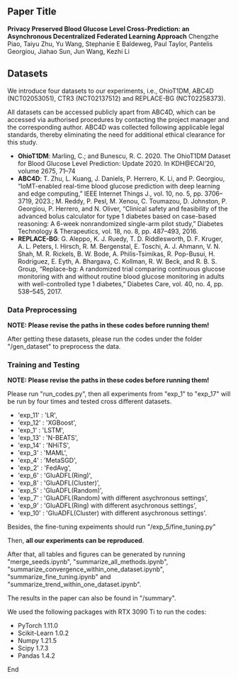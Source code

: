 ## Paper Title ##
**Privacy Preserved Blood Glucose Level Cross-Prediction: an Asynchronous Decentralized Federated Learning Approach**
Chengzhe Piao, Taiyu Zhu, Yu Wang, Stephanie E Baldeweg, Paul Taylor, Pantelis Georgiou, Jiahao Sun, Jun Wang, Kezhi Li
## Datasets ##
We introduce four datasets to our experiments, i.e., OhioT1DM, ABC4D (NCT02053051), CTR3 (NCT02137512) and REPLACE-BG (NCT02258373).

All datasets can be accessed publicly apart from ABC4D, which can be accessed via authorised procedures by contacting the project manager and the corresponding author. ABC4D was collected following applicable legal standards, thereby eliminating the need for additional ethical clearance for this study.

* **OhioT1DM**: Marling, C.; and Bunescu, R. C. 2020. The OhioT1DM Dataset for Blood Glucose Level Prediction: Update 2020. In KDH@ECAI’20, volume 2675, 71–74
* **ABC4D**: T. Zhu, L. Kuang, J. Daniels, P. Herrero, K. Li, and P. Georgiou, “IoMT-enabled real-time blood glucose prediction with deep learning and edge computing,” IEEE Internet Things J., vol. 10, no. 5, pp. 3706–3719, 2023.; M. Reddy, P. Pesl, M. Xenou, C. Toumazou, D. Johnston, P. Georgiou, P. Herrero, and N. Oliver, “Clinical safety and feasibility of the advanced bolus calculator for type 1 diabetes based on case-based reasoning: A
6-week nonrandomized single-arm pilot study,” Diabetes Technology & Therapeutics, vol. 18, no. 8, pp. 487–493, 2016.
* **REPLACE-BG**: G. Aleppo, K. J. Ruedy, T. D. Riddlesworth, D. F. Kruger, A. L. Peters, I. Hirsch, R. M. Bergenstal, E. Toschi, A. J. Ahmann, V. N. Shah, M. R. Rickels, B. W. Bode, A. Philis-Tsimikas, R. Pop-Busui, H. Rodriguez, E. Eyth, A. Bhargava, C. Kollman, R. W. Beck, and R. B. S. Group, “Replace-bg: A randomized trial comparing continuous glucose monitoring with and without routine blood glucose monitoring in adults with well-controlled type 1 diabetes,” Diabetes Care, vol. 40, no. 4, pp. 538–545, 2017.

### Data Preprocessing

**NOTE: Please revise the paths in these codes before running them!**

After getting these datasets, please run the codes under the folder "/gen_dataset" to preprocess the data. 

### Training and Testing

**NOTE: Please revise the paths in these codes before running them!**

Please run "run_codes.py", then all experiments from "exp\_1" to "exp\_17" will be run by four times and tested cross different datasets.
* 'exp\_11' : 'LR',
* 'exp\_12' : 'XGBoost',
* 'exp\_1' : 'LSTM',
* 'exp\_13' : 'N-BEATS',
* 'exp\_14' : 'NHiTS',
* 'exp\_3' : 'MAML',
* 'exp\_4' : 'MetaSGD',
* 'exp\_2' : 'FedAvg',
* 'exp\_6' : 'GluADFL(Ring)',
* 'exp\_8' : 'GluADFL(Cluster)',
* 'exp\_5' : 'GluADFL(Random)',
* 'exp\_7' : 'GluADFL(Random) with different asychronous settings',
* 'exp\_9' : 'GluADFL(Ring) with different asychronous settings',
* 'exp\_10' : 'GluADFL(Cluster) with different asychronous settings'.

Besides, the fine-tuning expeiments should run "/exp\_5/fine\_tuning.py"

Then, **all our experiments can be reproduced**.

After that, all tables and figures can be generated by running "merge_seeds.ipynb", "summarize_all_methods.ipynb", "summarize_convergence_within_one_dataset.ipynb", "summarize_fine_tuning.ipynb" and "summarize_trend_within_one_dataset.ipynb".

The results in the paper can also be found in "/summary".

We used the following packages with RTX 3090 Ti to run the codes:
* PyTorch 1.11.0
* Scikit-Learn 1.0.2
* Numpy 1.21.5
* Scipy 1.7.3
* Pandas 1.4.2 

End
